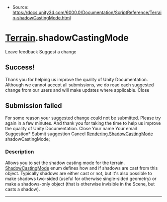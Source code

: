 * Source: https://docs.unity3d.com/6000.0/Documentation/ScriptReference/Terrain-shadowCastingMode.html

#  [Terrain](https://docs.unity3d.com/6000.0/Documentation/ScriptReference/Terrain.html).shadowCastingMode
Leave feedback
Suggest a change
## Success!
Thank you for helping us improve the quality of Unity Documentation. Although we cannot accept all submissions, we do read each suggested change from our users and will make updates where applicable.
Close
## Submission failed
For some reason your suggested change could not be submitted. Please <a>try again</a> in a few minutes. And thank you for taking the time to help us improve the quality of Unity Documentation.
Close
Your name Your email Suggestion* Submit suggestion
Cancel
[Rendering.ShadowCastingMode](https://docs.unity3d.com/6000.0/Documentation/ScriptReference/Rendering.ShadowCastingMode.html) shadowCastingMode; 
### Description
Allows you to set the shadow casting mode for the terrain.
[ShadowCastingMode](https://docs.unity3d.com/6000.0/Documentation/ScriptReference/Rendering.ShadowCastingMode.html) enum defines how and if shadows are cast from this object. Typically shadows are either cast or not, but it's also possible to make shadows two-sided (useful for otherwise single-sided geometry) or make a shadows-only object (that is otherwise invisible in the Scene, but casts a shadow).
* * *
